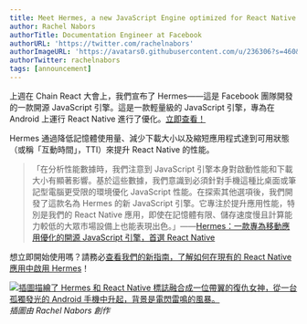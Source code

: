 ```yaml
---
title: Meet Hermes, a new JavaScript Engine optimized for React Native
author: Rachel Nabors
authorTitle: Documentation Engineer at Facebook
authorURL: 'https://twitter.com/rachelnabors'
authorImageURL: 'https://avatars0.githubusercontent.com/u/236306?s=460&v=4'
authorTwitter: rachelnabors
tags: [announcement]
---
```


上週在 Chain React 大會上，我們宣布了 Hermes——這是 Facebook 團隊開發的一款開源 JavaScript 引擎。這是一款輕量級的 JavaScript 引擎，專為在 Android 上運行 React Native 進行了優化。[立即查看！](https://code.fb.com/android/hermes/)

Hermes 通過降低記憶體使用量、減少下載大小以及縮短應用程式達到可用狀態（或稱「互動時間」，TTI）來提升 React Native 的性能。

> 「在分析性能數據時，我們注意到 JavaScript 引擎本身對啟動性能和下載大小有顯著影響。基於這些數據，我們意識到必須針對手機這種比桌面或筆記型電腦更受限的環境優化 JavaScript 性能。在探索其他選項後，我們開發了這款名為 Hermes 的新 JavaScript 引擎。它專注於提升應用性能，特別是我們的 React Native 應用，即使在記憶體有限、儲存速度慢且計算能力較低的大眾市場設備上也能表現出色。」——[Hermes：一款專為移動應用優化的開源 JavaScript 引擎，首選 React Native](https://code.fb.com/android/hermes/)

想立即開始使用嗎？請務必[查看我們的新指南，了解如何在現有的 React Native 應用中啟用 Hermes](/docs/hermes/)！

[![插圖描繪了 Hermes 和 React Native 標誌融合成一位帶翼的復仇女神，從一台孤獨發光的 Android 手機中升起，背景是電閃雷鳴的風暴。](/blog/assets/2019_hermes-launch-illo-rachel-nabors.jpg)](https://code.fb.com/android/hermes/) _插圖由 Rachel Nabors 創作_